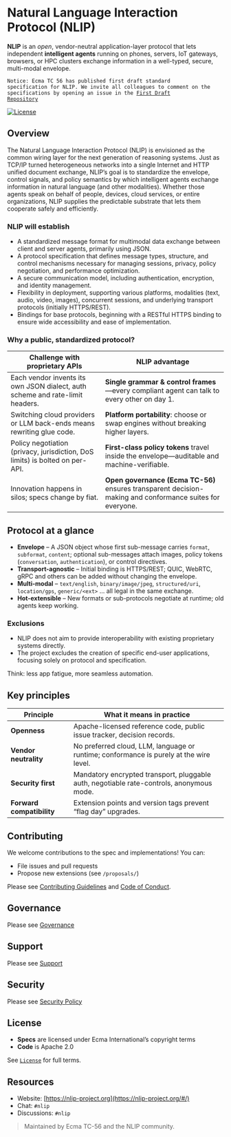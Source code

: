 # Natural Language Interaction Protocol (NLIP)

**NLIP** is an *open*, vendor-neutral application-layer protocol that lets independent **intelligent agents** running on phones, servers, IoT gateways, browsers, or HPC clusters exchange information in a well-typed, secure, multi-modal envelope. 

<code>Notice: Ecma TC 56 has published first draft standard specification for NLIP. We invite all colleagues to comment on the specifications by opening an issue in the [First Draft Repository](https://github.com/nlip-project/ecma_draft1) </code>

[![License](https://img.shields.io/badge/License-Apache--2.0-blue)](LICENSE)

## Overview

The Natural Language Interaction Protocol (NLIP) is envisioned as the common wiring layer for the next generation of reasoning systems. Just as TCP/IP turned heterogeneous networks into a single Internet and HTTP unified document exchange, NLIP’s goal is to standardize the envelope, control signals, and policy semantics by which intelligent agents exchange information in natural language (and other modalities). Whether those agents speak on behalf of people, devices, cloud services, or entire organizations, NLIP supplies the predictable substrate that lets them cooperate safely and efficiently.

### NLIP will establish
- A standardized message format for multimodal data exchange between client and server agents, primarily using JSON.
- A protocol specification that defines message types, structure, and control mechanisms necessary for managing sessions, privacy, policy negotiation, and performance optimization.
- A secure communication model, including authentication, encryption, and identity management.
- Flexibility in deployment, supporting various platforms, modalities (text, audio, video, images), concurrent sessions, and underlying transport protocols (initially HTTPS/REST).
- Bindings for base protocols, beginning with a RESTful HTTPS binding to ensure wide accessibility and ease of implementation.

### Why a public, standardized protocol?

| Challenge with proprietary APIs | NLIP advantage |
|---------------------------------|----------------|
| Each vendor invents its own JSON dialect, auth scheme and rate-limit headers. | **Single grammar & control frames**—every compliant agent can talk to every other on day 1. |
| Switching cloud providers or LLM back-ends means rewriting glue code. | **Platform portability**: choose or swap engines without breaking higher layers. |
| Policy negotiation (privacy, jurisdiction, DoS limits) is bolted on per-API. | **First-class policy tokens** travel inside the envelope—auditable and machine-verifiable. |
| Innovation happens in silos; specs change by fiat. | **Open governance (Ecma TC-56)** ensures transparent decision-making and conformance suites for everyone. |

## Protocol at a glance

* **Envelope** – A JSON object whose first sub-message carries `format`, `subformat`, `content`; optional sub-messages attach images, policy tokens (`conversation`, `authentication`), or control directives.
* **Transport-agnostic** – Initial binding is HTTPS/REST; QUIC, WebRTC, gRPC and others can be added without changing the envelope.
* **Multi-modal** – `text/english`, `binary/image/jpeg`, `structured/uri`, `location/gps`, `generic/<ext>` … all legal in the same exchange.
* **Hot-extensible** – New formats or sub-protocols negotiate at runtime; old agents keep working.

### Exclusions
- NLIP does not aim to provide interoperability with existing proprietary systems directly.
- The project excludes the creation of specific end-user applications, focusing solely on protocol and specification.

Think: less app fatigue, more seamless automation.

## Key principles

| Principle | What it means in practice |
|-----------|---------------------------|
| **Openness** | Apache-licensed reference code, public issue tracker, decision records. |
| **Vendor neutrality** | No preferred cloud, LLM, language or runtime; conformance is purely at the wire level. |
| **Security first** | Mandatory encrypted transport, pluggable auth, negotiable rate-controls, anonymous mode. |
| **Forward compatibility** | Extension points and version tags prevent “flag day” upgrades. |

## Contributing

We welcome contributions to the spec and implementations! You can:

- File issues and pull requests
- Propose new extensions (see `/proposals/`)

Please see [Contributing Guidelines](CONTRIBUTING?id=contributing-to-nlip) and [Code of Conduct](CODE_OF_CONDUCT?id=code-of-conduct).

## Governance

Please see [Governance](GOVERNANCE?id=governance)

## Support

Please see [Support](SUPPORT?id=support)

## Security

Please see [Security Policy](SECURITY?id=security-policy)

## License

- **Specs** are licensed under Ecma International’s copyright terms
- **Code** is Apache 2.0

See [`License`](LICENSE) for full terms.

## Resources

- Website: [https://nlip-project.org](https://nlip-project.org/#/)
- Chat: `#nlip`
- Discussions: `#nlip`

> Maintained by Ecma TC-56 and the NLIP community.
